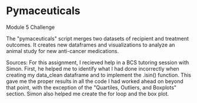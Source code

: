 # Pymaceuticals

Module 5 Challenge

The "pymaceuticals" script merges two datasets of recipient and treatment outcomes. It creates new dataframes and visualizations to analyze an animal study for new anti-cancer medications. 


Sources:
For this assignment, I recieved help in a BCS tutoring session with Simon. First, he helped me to identify what I had done incorrectly when creating my data_clean dataframe and to implement the .isin() function. This gave me the proper results in all the code I had worked ahead on beyond that point, with the exception of the "Quartiles, Outliers, and Boxplots" section. Simon also helped me create the for loop and the box plot.
